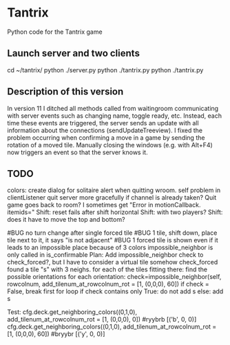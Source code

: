 # Tantrix
Python code for the Tantrix game

## Launch server and two clients
cd ~/tantrix/
python ./server.py
python ./tantrix.py
python ./tantrix.py

## Description of this version
In version 11 I ditched all methods called from waitingroom communicating with server events such as changing name, toggle ready, etc. Instead, each time these events are triggered, the server sends an update with all information about the connections (sendUpdateTreeview). 
I fixed the problem occurring when confirming a move in a game by sending the rotation of a moved tile. 
Manually closing the windows (e.g. with Alt+F4) now triggers an event so that the server knows it. 

## TODO
colors: create dialog for solitaire
alert when quitting wroom. self problem in clientListener
quit server more gracefully if channel is already taken?
Quit game goes back to room?
I sometimes get "Error in motionCallback. itemids="
Shift: reset fails after shift horizontal
Shift: with two players?
Shift: does it have to move the top and bottom?

#BUG
no turn change after single forced tile
#BUG 
1 tile, shift down, place tile next to it, it says "is not adjacent"
#BUG
1 forced tile is shown even if it leads to an impossible place because of 3 colors
	impossible_neighbor is only called in is_confirmable
	Plan: Add impossible_neighbor check to check_forced?, but I have to consider a virtual tile somehow
check_forced found a tile "s" with 3 neighs. 
for each of the tiles fitting there:
	find the possible orientations
	for each orientation:
		check=impossible_neighbor(self, rowcolnum, add_tilenum_at_rowcolnum_rot = [1, (0,0,0), 60])
		if check = False, break first for loop
	if check contains only True:
		do not add s
	else: 
		add s

Test:
cfg.deck.get_neighboring_colors((0,1,0), add_tilenum_at_rowcolnum_rot = [1, (0,0,0), 0])  #ryybrb	[('b', 0, 0)]
cfg.deck.get_neighboring_colors((0,1,0), add_tilenum_at_rowcolnum_rot = [1, (0,0,0), 60]) #bryybr	[('y', 0, 0)]



